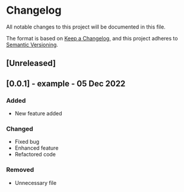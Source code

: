 # Changelog

All notable changes to this project will be documented in this file.

The format is based on [Keep a Changelog](https://keepachangelog.com/en/1.0.0/), and this project adheres
to [Semantic Versioning](https://semver.org/spec/v2.0.0.html).

## [Unreleased]

<!-- Safe to delete, just as example -->

## [0.0.1] - example - 05 Dec 2022

### Added

- New feature added

### Changed

- Fixed bug
- Enhanced feature
- Refactored code

### Removed

- Unnecessary file
